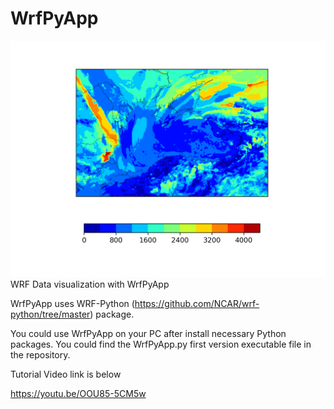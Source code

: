 # WrfPyApp
![alt text](https://github.com/onurhdogan/WrfPyApp/blob/master/file1.png)
WRF Data visualization with WrfPyApp

WrfPyApp uses WRF-Python (https://github.com/NCAR/wrf-python/tree/master) package.

You could use WrfPyApp on your PC after install necessary Python packages. 
You could find the WrfPyApp.py first version executable file in the repository.

Tutorial Video link is below 

https://youtu.be/OOU85-5CM5w
